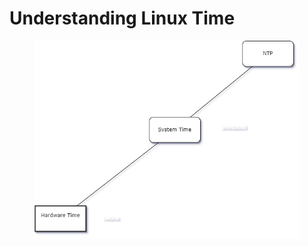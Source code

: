 # Understanding Linux Time

<figure><img src="../../.gitbook/assets/Tem.drawio (1).png" alt=""><figcaption></figcaption></figure>
